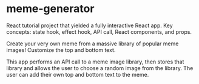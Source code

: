 # meme-generator
React tutorial project that yielded a fully interactive React app.
Key concepts: state hook, effect hook, API call, React components, and props.

Create your very own meme from a massive library of popular meme images!
Customize the top and bottom text.

This app performs an API call to a meme image library, then stores that library and allows the user to choose a random image from the library.
The user can add their own top and bottom text to the meme.


